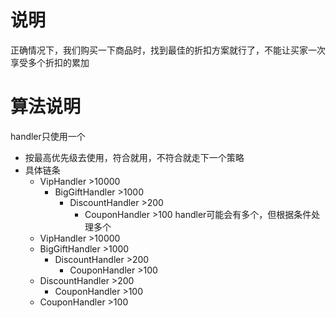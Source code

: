 # 说明
正确情况下，我们购买一下商品时，找到最佳的折扣方案就行了，不能让买家一次享受多个折扣的累加

# 算法说明
handler只使用一个
* 按最高优先级去使用，符合就用，不符合就走下一个策略
* 具体链条
  * VipHandler >10000
    * BigGiftHandler >1000
      * DiscountHandler >200
        * CouponHandler >100
handler可能会有多个，但根据条件处理多个
  *  VipHandler >10000
    * BigGiftHandler >1000
      * DiscountHandler >200
        * CouponHandler >100
    * DiscountHandler >200
      * CouponHandler >100
    * CouponHandler >100
